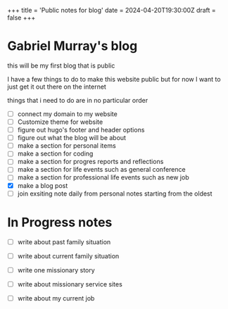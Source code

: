 +++
title = 'Public notes for blog'
date = 2024-04-20T19:30:00Z
draft = false
+++

# Gabriel Murray's blog

this will be my first blog that is public 

I have a few things to do to make this website public but for now I want to just get it out there on the internet 

 things that i need to do are in no particular order
 - [ ] connect my domain to my website
 - [ ] Customize theme for website
 - [ ] figure out hugo's footer and header options
 - [ ] figure out what the blog will be about
 - [ ] make a section for personal items 
 - [ ] make a section  for coding
 - [ ] make a section for progres reports and reflections
 - [ ] make a section for life events such as general conference
 - [ ] make a section for professional life events such as new job
 - [x] make a blog post
 - [ ] join exsiting note daily from personal notes starting from the oldest

# In Progress notes 
- [ ] write about past family situation
- [ ] write about current family situation
- [ ] write one missionary story
- [ ] write about missionary service sites
- [ ] write about my current job

